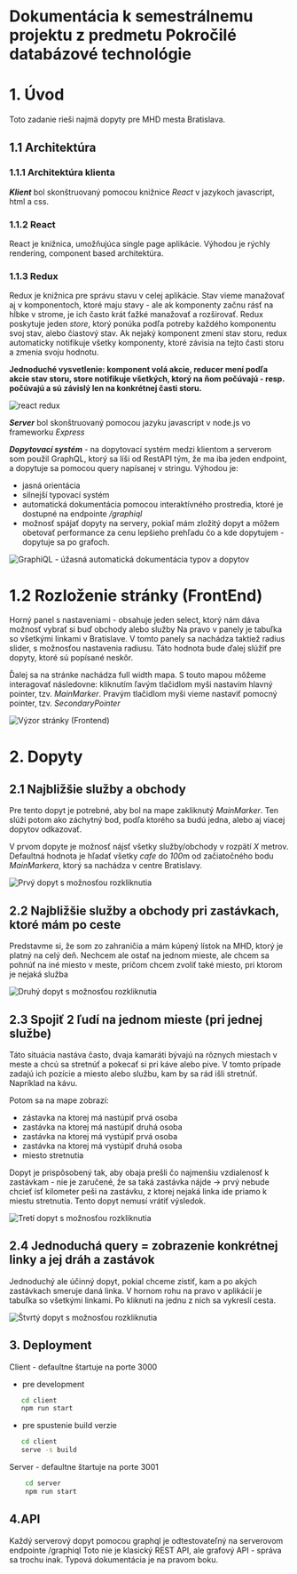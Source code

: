 
# Dokumentácia k semestrálnemu projektu z predmetu Pokročilé databázové technológie


# 1. Úvod

Toto zadanie rieši najmä dopyty pre MHD mesta Bratislava.

## 1.1 Architektúra

### 1.1.1 Architektúra klienta
***Klient*** bol skonštruovaný pomocou knižnice *React* v jazykoch javascript, html a css.

### 1.1.2 React
React je knižnica, umožňujúca single page aplikácie. Výhodou je rýchly rendering, component based architektúra.

### 1.1.3 Redux
Redux je knižnica pre správu stavu v celej aplikácie. Stav vieme manažovať aj v komponentoch, ktoré maju stavy - ale ak komponenty začnu rásť na hĺbke v strome, je ich často krát ťažké manažovať a rozširovať. Redux poskytuje jeden *store*, ktorý ponúka podľa potreby každého komponentu svoj stav, alebo čiastový stav.
Ak nejaký komponent zmení stav storu, redux automaticky notifikuje všetky komponenty, ktoré závisia na tejto časti storu a zmenia svoju hodnotu.

**Jednoduché vysvetlenie: komponent volá akcie, reducer mení podľa akcie stav storu, store notifikuje všetkých, ktorý na ňom počúvajú - resp. počúvajú a sú závislý len na konkrétnej časti storu.**


![react redux](https://cdn-images-1.medium.com/max/1600/1*2FrT8oMXswVWiVEfBCXlAQ.png)


***Server*** bol skonštruovaný pomocou jazyku javascript v node.js vo frameworku *Express*

***Dopytovací systém*** - na dopytovací systém medzi klientom a serverom som použil GraphQL, ktorý sa líši od RestAPI tým, že ma iba jeden endpoint, a dopytuje sa pomocou query napísanej v stringu. Výhodou je: 

- jasná orientácia 
- silnejší typovací systém 
- automatická dokumentácia pomocou interaktívného prostredia, ktoré je dostupné na endpointe */graphiql*
- možnosť spájať dopyty na servery, pokiaľ mám zložitý dopyt a môžem obetovať performance za cenu lepšieho prehľadu čo a kde dopytujem - dopytuje sa po grafoch.

![GraphiQL - úžasná automatická dokumentácia typov a dopytov](automatic_documentation.png)


# 1.2 Rozloženie stránky (FrontEnd)

Horný panel s nastaveniami - obsahuje jeden select, ktorý nám dáva možnosť vybrať si buď obchody alebo služby
Na pravo v panely je tabuľka so všetkými linkami v Bratislave.
V tomto panely sa nachádza taktiež radius slider, s možnosťou nastavenia radiusu. Táto hodnota bude ďalej slúžiť pre dopyty, ktoré sú popísané neskôr.


Ďalej sa na stránke nachádza full width mapa. S touto mapou môžeme interagovať následovne: kliknutím ľavým tlačidlom myši
nastavím hlavný pointer, tzv. *MainMarker*. Pravým tlačidlom myši vieme nastaviť pomocný pointer, tzv. *SecondaryPointer*


![Výzor stránky (Frontend)](app.png)


# 2. Dopyty

## 2.1 Najbližšie služby a obchody

Pre tento dopyt je potrebné, aby bol na mape zakliknutý *MainMarker*. Ten slúži potom ako záchytný bod, podľa ktorého sa budú jedna, alebo aj viacej dopytov odkazovať.

V prvom dopyte je možnosť nájsť všetky služby/obchody v rozpätí *X* metrov. Defaultná hodnota je hľadať všetky *cafe* do *100*m od začiatočného bodu *MainMarkera*, ktorý sa nachádza v centre Bratislavy.

![Prvý dopyt s možnosťou rozkliknutia](first_query.png)

## 2.2 Najbližšie služby a obchody pri zastávkach, ktoré mám po ceste

Predstavme si, že som zo zahraničia a mám kúpený lístok na MHD, ktorý je platný na celý deň. Nechcem ale ostať na jednom mieste, ale chcem sa pohnúť na iné miesto v meste, pričom chcem zvoliť také miesto, pri ktorom je nejaká služba

![Druhý dopyt s možnosťou rozkliknutia](second_query.png)

## 2.3 Spojiť 2 ľudí na jednom mieste (pri jednej službe)

Táto situácia nastáva často, dvaja kamaráti bývajú na rôznych miestach v meste a chcú sa stretnúť a pokecať si pri káve alebo pive. V tomto prípade zadajú ich pozície a miesto alebo službu, kam by sa rád išli stretnúť. Napríklad na kávu.

Potom sa na mape zobrazí:
- zástavka na ktorej má nastúpiť prvá osoba
- zastávka na ktorej má nastúpiť druhá osoba
- zastávka na ktorej má vystúpiť prvá osoba
- zastávka na ktorej má vystúpiť druhá osoba
- miesto stretnutia

Dopyt je prispôsobený tak, aby obaja prešli čo najmenšiu vzdialenosť k zastávkam - nie je zaručené, že sa taká zastávka nájde -> prvý nebude chcieť ísť kilometer peši na zastávku, z ktorej nejaká linka ide priamo k miestu stretnutia. Tento dopyt nemusí vrátiť výsledok.

![Tretí dopyt s možnosťou rozkliknutia](third_query.png)

## 2.4 Jednoduchá query = zobrazenie konkrétnej linky a jej dráh a zastávok

Jednoduchý ale účinný dopyt, pokial chceme zistiť, kam a po akých zastávkach smeruje daná linka.
V hornom rohu na pravo v aplikácií je tabuľka so všetkými linkami. Po kliknuti na jednu z nich sa vykreslí cesta.

![Štvrtý dopyt s možnosťou rozkliknutia](fourth_query.png)

## 3. Deployment

Client - defaultne štartuje na porte 3000

 - pre development 
 ```bash
 	cd client
 	npm run start
 ```
 - pre spustenie build verzie
 ```bash
 	cd client
 	serve -s build
 ```

Server - defaultne štartuje na porte 3001
```bash
	cd server
	npm run start
```

## 4.API

Každý serverový dopyt pomocou graphql je odtestovateľný na serverovom endpointe /graphiql
Toto nie je klasický REST API, ale grafový API - správa sa trochu inak. Typová dokumentácia je na pravom boku. 
